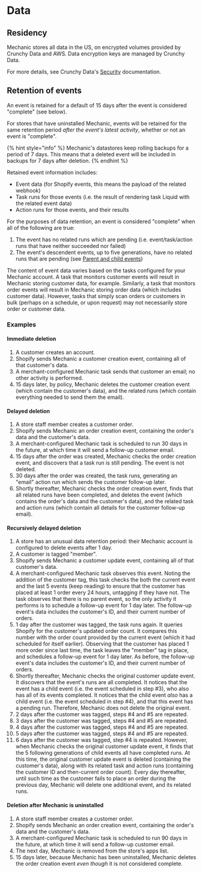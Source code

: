 # Data

## Residency

Mechanic stores all data in the US, on encrypted volumes provided by Crunchy Data and AWS. Data encryption keys are managed by Crunchy Data.

For more details, see Crunchy Data's [Security](https://www.crunchydata.com/security) documentation.

## Retention of events

An event is retained for a default of 15 days after the event is considered "complete" (see below).

For stores that have uninstalled Mechanic, events will be retained for the same retention period _after the event's latest activity_, whether or not an event is "complete".

{% hint style="info" %}
Mechanic's datastores keep rolling backups for a period of 7 days. This means that a deleted event will be included in backups for 7 days after deletion.
{% endhint %}

Retained event information includes:

* Event data (for Shopify events, this means the payload of the related webhook)
* Task runs for those events (i.e. the result of rendering task Liquid with the related event data)
* Action runs for those events, and their results

For the purposes of data retention, an event is considered "complete" when all of the following are true:

1. The event has no related runs which are pending (i.e. event/task/action runs that have neither succeeded nor failed)
2. The event's descendent events, up to five generations, have no related runs that are pending (see [Parent and child events](https://docs.usemechanic.com/article/331-parent-and-child-events))

The content of event data varies based on the tasks configured for your Mechanic account. A task that monitors customer events will result in Mechanic storing customer data, for example. Similarly, a task that monitors order events will result in Mechanic storing order data (which includes customer data). However, tasks that simply scan orders or customers in bulk (perhaps on a schedule, or upon request) may not necessarily store order or customer data.

### Examples

#### Immediate deletion

1. A customer creates an account.
2. Shopify sends Mechanic a customer creation event, containing all of that customer's data.
3. A merchant-configured Mechanic task sends that customer an email; no other activity is performed.
4. 15 days later, by policy, Mechanic deletes the customer creation event (which contain the customer's data), and the related runs (which contain everything needed to send them the email).

#### Delayed deletion

1. A store staff member creates a customer order.
2. Shopify sends Mechanic an order creation event, containing the order's data and the customer's data.
3. A merchant-configured Mechanic task is scheduled to run 30 days in the future, at which time it will send a follow-up customer email.
4. 15 days after the order was created, Mechanic checks the order creation event, and discovers that a task run is still pending. The event is not deleted.
5. 30 days after the order was created, the task runs, generating an "email" action run which sends the customer follow-up later.
6. Shortly thereafter, Mechanic checks the order creation event, finds that all related runs have been completed, and deletes the event (which contains the order's data and the customer's data), and the related task and action runs (which contain all details for the customer follow-up email).

#### Recursively delayed deletion

1. A store has an unusual data retention period: their Mechanic account is configured to delete events after 1 day.
2. A customer is tagged "member".
3. Shopify sends Mechanic a customer update event, containing all of that customer's data.
4. A merchant-configured Mechanic task observes this event. Noting the addition of the customer tag, this task checks the both the current event and the last 5 events (keep reading) to ensure that the customer has placed at least 1 order every 24 hours, untagging if they have not. The task observes that there is no parent event, so the only activity it performs is to schedule a follow-up event for 1 day later. The follow-up event's data includes the customer's ID, and their current number of orders.
5. 1 day after the customer was tagged, the task runs again. It queries Shopify for the customer's updated order count. It compares this number with the order count provided by the current event (which it had scheduled for itself earlier). Observing that the customer has placed 1 more order since last time, the task leaves the "member" tag in place, and schedules a follow-up event for 1 day later. As before, the follow-up event's data includes the customer's ID, and their current number of orders.
6. Shortly thereafter, Mechanic checks the original customer update event. It discovers that the event's runs are all completed. It notices that the event has a child event (i.e. the event scheduled in step #3), who also has all of its events completed. It notices that the child event _also_ has a child event (i.e. the event scheduled in step #4), and that this event has a pending run. Therefore, Mechanic does not delete the original event.
7. 2 days after the customer was tagged, steps #4 and #5 are repeated.
8. 3 days after the customer was tagged, steps #4 and #5 are repeated.
9. 4 days after the customer was tagged, steps #4 and #5 are repeated.
10. 5 days after the customer was tagged, steps #4 and #5 are repeated.
11. 6 days after the customer was tagged, step #4 is repeated. However, when Mechanic checks the original customer update event, it finds that the 5 following generations of child events all have completed runs. At this time, the original customer update event is deleted (containing the customer's data), along with its related task and action runs (containing the customer ID and then-current order count). Every day thereafter, until such time as the customer fails to place an order during the previous day, Mechanic will delete one additional event, and its related runs.

#### Deletion after Mechanic is uninstalled

1. A store staff member creates a customer order.
2. Shopify sends Mechanic an order creation event, containing the order's data and the customer's data.
3. A merchant-configured Mechanic task is scheduled to run 90 days in the future, at which time it will send a follow-up customer email.
4. The next day, Mechanic is removed from the store's apps list.
5. 15 days later, because Mechanic has been uninstalled, Mechanic deletes the order creation event _even though_ it is not considered complete.
